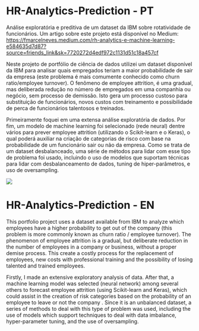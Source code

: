 # HR-Analytics-Prediction - PT
Análise exploratória e preditiva de um dataset da IBM sobre rotatividade de funcionários.
Um artigo sobre este projeto está disponível no Medium:  https://fmarcelneves.medium.com/rh-analytics-e-machine-learning-e584635d7d87?source=friends_link&sk=7720272d4edf972c1131d51c18a457cf

Neste projeto de portfólio de ciência de dados utilizei um dataset disponível da IBM para analisar quais empregados teriam a maior probabilidade de sair da empresa (este problema é mais comumente conhecido como churn ratio/employee turnover). O fenômeno de employee attrition, é uma gradual, mas deliberada redução no número de empregados em uma companhia ou negócio, sem processo de demissão. Isto gera um processo custoso para substituição de funcionários, novos custos com treinamento e possibilidade de perca de funcionários talentosos e treinados.

Primeiramente foquei em uma extensa análise exploratória de dados. Por fim, um modelo de machine learning foi selecionado (rede neural) dentre vários para prever employee attrition (utilizando o Scikit-learn e o Keras), o qual poderá auxiliar na criação de categorias de risco com base na probabilidade de um funcionário sair ou não da empresa. Como se trata de um dataset desbalanceado, uma série de métodos para lidar com esse tipo de problema foi usado, incluindo o uso de modelos que suportam técnicas para lidar com desbalanceamento de dados, tuning de hiper-parâmetros, e uso de oversampling.

![](https://miro.medium.com/max/766/1*-v4fo2Kq8ntIkOWaNzgpzA.png)

# HR-Analytics-Prediction - EN
This portfolio project uses a dataset available from IBM to analyze which employees have a higher probability to get out of the company (this problem is more commonly known as churn ratio / employee turnover). The phenomenon of employee attrition is a gradual, but deliberate reduction in the number of employees in a company or business, without a proper demise process. This create a costly process for the replacement of employees, new costs with professional training and the possibility of losing talented and trained employees.

Firstly, I made an extensive exploratory analysis of data. After that, a machine learning model was selected (neural network) among several others to forecast employee attrition (using Scikit-learn and Keras), which could assist in the creation of risk categories based on the probability of an employee to leave or not the company . Since it is an unbalanced dataset, a series of methods to deal with this type of problem was used, including the use of models which support techniques to deal with data imbalance, hyper-parameter tuning, and the use of oversampling.
